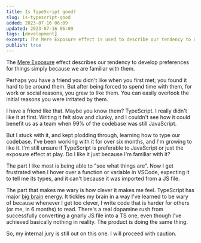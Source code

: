 ```yaml
---
title: Is TypeScript good?
slug: is-typescript-good
added: 2023-07-16 06:09
updated: 2023-07-16 06:09
tags: [development]
excerpt: The Mere Exposure effect is used to describe our tendency to develop preferences for things simply because we are familiar with them.
publish: true
---
```


The [Mere Exposure](https://www.simplypsychology.org/mere-exposure-effect.html) effect describes our tendency to develop preferences for things simply because we are familiar with them.

Perhaps you have a friend you didn't like when you first met; you found it hard to be around them. But after being forced to spend time with them, for work or social reasons, you grew to like them. You can easily overlook the initial reasons you were irritated by them. 

I have a friend like that. Maybe you know them? TypeScript. I really didn't like it at first. Writing it felt slow and clunky, and I couldn't see how it could benefit us as a team when 99% of the codebase was still JavaScript. 

But I stuck with it, and kept plodding through, learning how to type our codebase. I've been working with it for over six months, and I'm growing to like it. I'm still unsure if TypeScript is preferable to JavaScript or just the exposure effect at play. Do I like it just because I'm familiar with it?

The part I like most is being able to "see what things are". Now I get frustrated when I hover over a function or variable in VSCode, expecting it to tell me its types, and it can't because it was imported from a JS file. 

The part that makes me wary is how clever it makes me feel. TypeScript has major [big brain](/just-a-big-brain-dev/) energy. It tickles my brain in a way I've learned to be wary of because whenever I get too clever, I write code that is harder for others (or me, in 6 months) to read. There's a real dopamine rush from successfully converting a gnarly JS file into a TS one, even though I've achieved basically nothing in reality. The product is doing the same thing. 

So, my internal jury is still out on this one. I will proceed with caution.